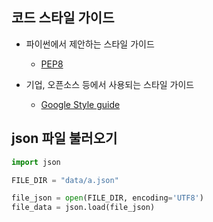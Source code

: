 ## 코드 스타일 가이드

- 파이썬에서 제안하는 스타일 가이드
  - [PEP8](https://www.python.org/dev/peps/pep-0008/)

- 기업, 오픈소스 등에서 사용되는 스타일 가이드
  - [Google Style guide](https://google.github.io/styleguide/pyguide.html)



## json 파일 불러오기

```python
import json

FILE_DIR = "data/a.json"

file_json = open(FILE_DIR, encoding='UTF8')
file_data = json.load(file_json)
```

